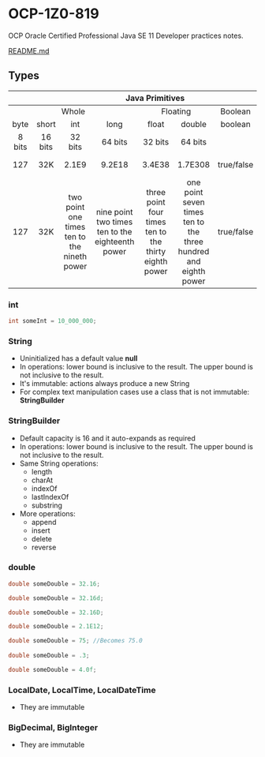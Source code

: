 # OCP-1Z0-819
OCP Oracle Certified Professional Java SE 11 Developer practices notes.

[README.md](../../README.md#types)

## Types

<table>
<thead>
<tr>
<th align="center" colspan="8">Java Primitives</th>
</tr>
</thead>
<tbody>
<tr>
<td align="center" colspan="4">Whole</td>
<td align="center" colspan="2">Floating</td>
<td align="center">Boolean</td>
<td align="center">Character</td>
</tr>
<tr>
<td align="center">byte</td>
<td align="center">short</td>
<td align="center">int</td>
<td align="center">long</td>
<td align="center">float</td>
<td align="center">double</td>
<td align="center">boolean</td>
<td align="center">char</td>
</tr>
<tr>
<td align="center">8 bits</td>
<td align="center">16 bits</td>
<td align="center">32 bits</td>
<td align="center">64 bits</td>
<td align="center">32 bits</td>
<td align="center">64 bits</td>
<td align="center"></td>
<td align="center">16 bits</td>
</tr>
<tr>
<td align="center">127</td>
<td align="center">32K</td>
<td align="center">2.1E9</td>
<td align="center">9.2E18</td>
<td align="center">3.4E38</td>
<td align="center">1.7E308</td>
<td align="center">true/false</td>
<td align="center">65K chars</td>
</tr>
<tr>
<td align="center">127</td>
<td align="center">32K</td>
<td align="center">two point one times ten to the nineth power</td>
<td align="center">nine point two times ten to the eighteenth power</td>
<td align="center">three point four times ten to the thirty eighth power</td>
<td align="center">one point seven times ten to the three hundred and eighth power</td>
<td align="center">true/false</td>
<td align="center">65K chars</td>
</tr>          
</tbody>
</table>


### int
````java
int someInt = 10_000_000;
````

### String
* Uninitialized has a default value **null**
* In operations: lower bound is inclusive to the result. The upper bound is not inclusive to the result.  
* It's immutable: actions always produce a new String
* For complex text manipulation cases use a class that is not immutable: **StringBuilder**

### StringBuilder
* Default capacity is 16 and it auto-expands as required
* In operations: lower bound is inclusive to the result. The upper bound is not inclusive to the result.  
* Same String operations:
  * length
  * charAt
  * indexOf
  * lastIndexOf
  * substring
* More operations:
  * append
  * insert
  * delete
  * reverse      

### double
````java
double someDouble = 32.16;

double someDouble = 32.16d;

double someDouble = 32.16D;

double someDouble = 2.1E12;

double someDouble = 75; //Becomes 75.0
        
double someDouble = .3;

double someDouble = 4.0f;
````
### LocalDate, LocalTime, LocalDateTime
* They are immutable

### BigDecimal, BigInteger
* They are immutable